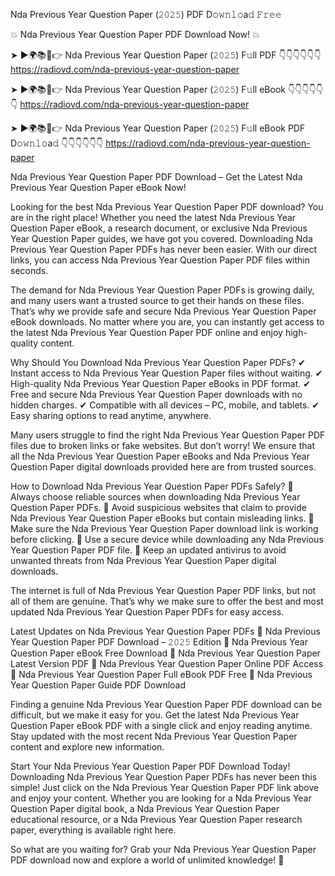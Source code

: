 Nda Previous Year Question Paper (𝟸𝟶𝟸𝟻) PDF D𝚘𝚠𝚗𝚕𝚘a𝚍 𝙵𝚛𝚎𝚎

💥 Nda Previous Year Question Paper PDF Download Now! 💥

➤ ►🌍📚📱👉 Nda Previous Year Question Paper (𝟸𝟶𝟸𝟻) F𝚞ll PDF 👇👇👇👇👇👇
https://radiovd.com/nda-previous-year-question-paper

➤ ►🌍📚📱👉 Nda Previous Year Question Paper (𝟸𝟶𝟸𝟻) F𝚞ll eBook 👇👇👇👇👇👇
https://radiovd.com/nda-previous-year-question-paper

➤ ►🌍📚📱👉 Nda Previous Year Question Paper (𝟸𝟶𝟸𝟻) F𝚞ll eBook PDF D𝚘𝚠𝚗𝚕𝚘a𝚍 👇👇👇👇👇👇
https://radiovd.com/nda-previous-year-question-paper

Nda Previous Year Question Paper PDF Download – Get the Latest Nda Previous Year Question Paper eBook Now!

Looking for the best Nda Previous Year Question Paper PDF download? You are in the right place! Whether you need the latest Nda Previous Year Question Paper eBook, a research document, or exclusive Nda Previous Year Question Paper guides, we have got you covered. Downloading Nda Previous Year Question Paper PDFs has never been easier. With our direct links, you can access Nda Previous Year Question Paper PDF files within seconds.

The demand for Nda Previous Year Question Paper PDFs is growing daily, and many users want a trusted source to get their hands on these files. That’s why we provide safe and secure Nda Previous Year Question Paper eBook downloads. No matter where you are, you can instantly get access to the latest Nda Previous Year Question Paper PDF online and enjoy high-quality content.

Why Should You Download Nda Previous Year Question Paper PDFs?
✔ Instant access to Nda Previous Year Question Paper files without waiting.
✔ High-quality Nda Previous Year Question Paper eBooks in PDF format.
✔ Free and secure Nda Previous Year Question Paper downloads with no hidden charges.
✔ Compatible with all devices – PC, mobile, and tablets.
✔ Easy sharing options to read anytime, anywhere.

Many users struggle to find the right Nda Previous Year Question Paper PDF files due to broken links or fake websites. But don’t worry! We ensure that all the Nda Previous Year Question Paper eBooks and Nda Previous Year Question Paper digital downloads provided here are from trusted sources.

How to Download Nda Previous Year Question Paper PDFs Safely?
📌 Always choose reliable sources when downloading Nda Previous Year Question Paper PDFs.
📌 Avoid suspicious websites that claim to provide Nda Previous Year Question Paper eBooks but contain misleading links.
📌 Make sure the Nda Previous Year Question Paper download link is working before clicking.
📌 Use a secure device while downloading any Nda Previous Year Question Paper PDF file.
📌 Keep an updated antivirus to avoid unwanted threats from Nda Previous Year Question Paper digital downloads.

The internet is full of Nda Previous Year Question Paper PDF links, but not all of them are genuine. That’s why we make sure to offer the best and most updated Nda Previous Year Question Paper PDFs for easy access.

Latest Updates on Nda Previous Year Question Paper PDFs
🔹 Nda Previous Year Question Paper PDF Download – 𝟸𝟶𝟸𝟻 Edition
🔹 Nda Previous Year Question Paper eBook Free Download
🔹 Nda Previous Year Question Paper Latest Version PDF
🔹 Nda Previous Year Question Paper Online PDF Access
🔹 Nda Previous Year Question Paper Full eBook PDF Free
🔹 Nda Previous Year Question Paper Guide PDF Download

Finding a genuine Nda Previous Year Question Paper PDF download can be difficult, but we make it easy for you. Get the latest Nda Previous Year Question Paper eBook PDF with a single click and enjoy reading anytime. Stay updated with the most recent Nda Previous Year Question Paper content and explore new information.

Start Your Nda Previous Year Question Paper PDF Download Today!
Downloading Nda Previous Year Question Paper PDFs has never been this simple! Just click on the Nda Previous Year Question Paper PDF link above and enjoy your content. Whether you are looking for a Nda Previous Year Question Paper digital book, a Nda Previous Year Question Paper educational resource, or a Nda Previous Year Question Paper research paper, everything is available right here.

So what are you waiting for? Grab your Nda Previous Year Question Paper PDF download now and explore a world of unlimited knowledge! 🚀